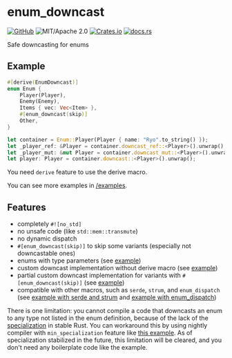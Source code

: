 # enum_downcast

[![GitHub](https://img.shields.io/badge/GitHub-ryo33/enum_downcast-222222)](https://github.com/ryo33/enum_downcast)
![MIT/Apache 2.0](https://img.shields.io/badge/license-MIT%2FApache--2.0-blue.svg)
[![Crates.io](https://img.shields.io/crates/v/enum_downcast)](https://crates.io/crates/enum_downcast)
[![docs.rs](https://img.shields.io/docsrs/enum_downcast)](https://docs.rs/enum_downcast)

Safe downcasting for enums

## Example

```rust
#[derive(EnumDowncast)]
enum Enum {
    Player(Player),
    Enemy(Enemy),
    Items { vec: Vec<Item> },
    #[enum_downcast(skip)]
    Other,
}

let container = Enum::Player(Player { name: "Ryo".to_string() });
let _player_ref: &Player = container.downcast_ref::<Player>().unwrap();
let _player_mut: &mut Player = container.downcast_mut::<Player>().unwrap();
let player: Player = container.downcast::<Player>().unwrap();
```

You need `derive` feature to use the derive macro.

You can see more examples in
[/examples](https://github.com/ryo33/enum_downcast/tree/main/examples).

## Features

- completely `#![no_std]`
- no unsafe code (like `std::mem::transmute`)
- no dynamic dispatch
- `#[enum_downcast(skip)]` to skip some variants (especially not downcastable
  ones)
- enums with type parameters (see
  [example](https://github.com/ryo33/enum_downcast/tree/main/examples/generics.rs))
- custom downcast implementation without derive macro (see
  [example](https://github.com/ryo33/enum_downcast/tree/main/examples/custom_impl.rs))
- partial custom downcast implementation for variants with
  `#[enum_downcast(skip)]` (see
  [example](https://github.com/ryo33/enum_downcast/tree/main/examples/partial_custom_impl.rs))
- compatible with other macros, such as `serde`, `strum`, and `enum_dispatch`
  (see
  [example with serde and strum](https://github.com/ryo33/enum_downcast/tree/main/examples/other_derives.rs)
  and
  [example with enum_dispatch](https://github.com/ryo33/enum_downcast/tree/main/examples/enum_dispatch.rs))

There is one limitation: you cannot compile a code that downcasts an enum to any
type not listed in the enum definition, because of the lack of the
[specialization](https://github.com/rust-lang/rust/issues/31844) in stable Rust.
You can workaround this by using nightly compiler with `min_specialization`
feature like
[this example](https://github.com/ryo33/enum_downcast/tree/main/examples/specialization.rs).
As of specialization stabilized in the future, this limitation will be cleared,
and you don't need any boilerplate code like the example.
